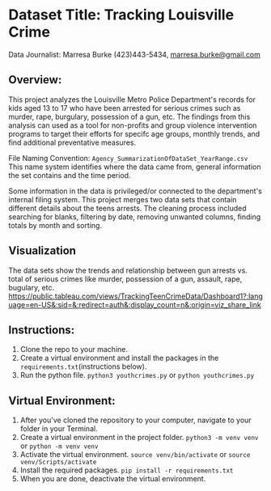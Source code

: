 # Dataset Title: Tracking Louisville Crime

Data Journalist: Marresa Burke (423)443-5434, marresa.burke@gmail.com

## Overview: 
This project analyzes the Louisville Metro Police Department's records for kids aged 13 to 17 who have been arrested for serious crimes such as murder, rape, burgulary, possession of a gun, etc. The findings from this analysis can used as a tool for non-profits and group violence intervention programs to target their efforts for specifc age groups, monthly trends, and find additional preventative measures. 

File Naming Convention: `Agency_SummarizationOfDataSet_YearRange.csv` This name system identifies where the data came from, general information the set contains and the time period. 

Some information in the data is privileged/or connected to the department's internal filing system. This project merges two data sets that contain different details about the teens arrests. The cleaning process included searching for blanks, filtering by date, removing unwanted columns, finding totals by month and sorting.  

## Visualization

The data sets show the trends and relationship between gun arrests vs. total of serious crimes like murder, possession of a gun, assault, rape, bugulary, etc. 
https://public.tableau.com/views/TrackingTeenCrimeData/Dashboard1?:language=en-US&:sid=&:redirect=auth&:display_count=n&:origin=viz_share_link

## Instructions: 
1. Clone the repo to your machine.
2. Create a virtual environment and install the packages in the `requirements.txt`(instructions below).
3. Run the python file. `python3 youthcrimes.py` or `python youthcrimes.py`

## Virtual Environment:
1.  After you've cloned the repository to your computer, navigate to your folder in your Terminal. 
2.  Create a virtual environment in the project folder. `python3 -m venv venv` or `python -m venv venv`
3.  Activate the virtual environment. `source venv/bin/activate` or `source venv/Scripts/activate`
4.  Install the required packages. `pip install -r requirements.txt`
5.  When you are done, deactivate the virtual environment. 





